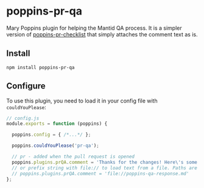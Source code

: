 # poppins-pr-qa

Mary Poppins plugin for helping the Mantid QA process. It is a simpler version of
[poppins-pr-checklist](https://github.com/btford/poppins-pr-checklist) that simply attaches the comment text as is.

## Install

`npm install poppins-pr-qa`

## Configure

To use this plugin, you need to load it in your config file with `couldYouPlease`:

```javascript
// config.js
module.exports = function (poppins) {

  poppins.config = { /*...*/ };

  poppins.couldYouPlease('pr-qa');

  // pr - added when the pull request is opened
  poppins.plugins.prQA.comment = 'Thanks for the changes! Here\'s some things that will be checked.'
  // or prefix string with file:// to load text from a file. Paths are used as is.
  // poppins.plugins.prQA.comment = 'file://poppins-qa-response.md'
};
```
